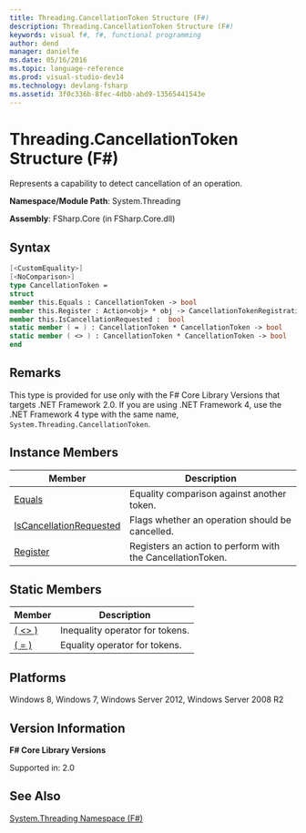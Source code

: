 ```yaml
---
title: Threading.CancellationToken Structure (F#)
description: Threading.CancellationToken Structure (F#)
keywords: visual f#, f#, functional programming
author: dend
manager: danielfe
ms.date: 05/16/2016
ms.topic: language-reference
ms.prod: visual-studio-dev14
ms.technology: devlang-fsharp
ms.assetid: 3f0c336b-8fec-4dbb-abd9-13565441543e 
---
```


# Threading.CancellationToken Structure (F#)

Represents a capability to detect cancellation of an operation.

**Namespace/Module Path**: System.Threading

**Assembly**: FSharp.Core (in FSharp.Core.dll)


## Syntax

```fsharp
[<CustomEquality>]
[<NoComparison>]
type CancellationToken =
struct
member this.Equals : CancellationToken -> bool
member this.Register : Action<obj> * obj -> CancellationTokenRegistration
member this.IsCancellationRequested :  bool
static member ( = ) : CancellationToken * CancellationToken -> bool
static member ( <> ) : CancellationToken * CancellationToken -> bool
end
```

## Remarks
This type is provided for use only with the F# Core Library Versions that targets .NET Framework 2.0. If you are using .NET Framework 4, use the .NET Framework 4 type with the same name, `System.Threading.CancellationToken`.


## Instance Members


|Member|Description|
|------|-----------|
|[Equals](https://msdn.microsoft.com/library/cc57e149-d5db-488b-8eaa-ce6ebebba010)|Equality comparison against another token.|
|[IsCancellationRequested](https://msdn.microsoft.com/library/d7bca0a8-3410-416c-9165-3791d9ce743b)|Flags whether an operation should be cancelled.|
|[Register](https://msdn.microsoft.com/library/e2e0e6b6-2656-4cb7-9ad0-0a10cd874d6e)|Registers an action to perform with the CancellationToken.|

## Static Members


|Member|Description|
|------|-----------|
|[( &lt;&gt; )](https://msdn.microsoft.com/library/56682c19-8f21-459f-9839-2d13d34dfec2)|Inequality operator for tokens.|
|[( = )](https://msdn.microsoft.com/library/224f2bb1-9365-45c1-b50b-c8957f33fa7a)|Equality operator for tokens.|

## Platforms
Windows 8, Windows 7, Windows Server 2012, Windows Server 2008 R2


## Version Information
**F# Core Library Versions**

Supported in: 2.0

## See Also
[System.Threading Namespace &#40;F&#35;&#41;](System.Threading-Namespace-%5BFSharp%5D.md)
